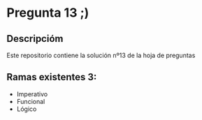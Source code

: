 # Pregunta 13 ;)

## Descripcióm

Este repositorio contiene la solución nº13 de la hoja de preguntas

## Ramas existentes 3:

- Imperativo
- Funcional
- Lógico

